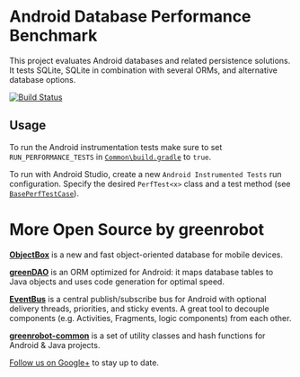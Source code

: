 Android Database Performance Benchmark
======================================
This project evaluates Android databases and related persistence solutions. It tests SQLite, SQLite in combination with several ORMs, and alternative database options.

[![Build Status](https://travis-ci.org/greenrobot/android-database-performance.svg?branch=master)](https://travis-ci.org/greenrobot/android-database-performance)

## Usage

To run the Android instrumentation tests make sure to set `RUN_PERFORMANCE_TESTS` in [`Common\build.gradle`][1] to `true`.

To run with Android Studio, create a new `Android Instrumented Tests` run configuration. Specify the desired `PerfTest<x>` class and a test method (see [`BasePerfTestCase`][2]).


More Open Source by greenrobot
==============================
[__ObjectBox__](https://github.com/objectbox/objectbox-java) is a new and fast object-oriented database for mobile devices.

[__greenDAO__](https://github.com/greenrobot/greenDAO) is an ORM optimized for Android: it maps database tables to Java objects and uses code generation for optimal speed.

[__EventBus__](https://github.com/greenrobot/EventBus) is a central publish/subscribe bus for Android with optional delivery threads, priorities, and sticky events. A great tool to decouple components (e.g. Activities, Fragments, logic components) from each other.

[__greenrobot-common__](https://github.com/greenrobot/greenrobot-common) is a set of utility classes and hash functions for Android & Java projects.

[Follow us on Google+](https://plus.google.com/b/114381455741141514652/+GreenrobotDe/posts) to stay up to date.


[1]: https://github.com/greenrobot/android-database-performance/blob/master/Common/build.gradle
[2]: https://github.com/greenrobot/android-database-performance/blob/master/Common/src/main/java/de/greenrobot/performance/BasePerfTestCase.java